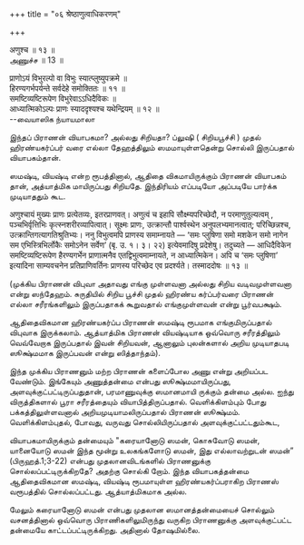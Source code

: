+++
title = "०६ श्रेष्ठाणुत्वाधिकरणम्"

+++

अणुश्च ॥ १३ ॥  
அணுச்ச ॥ 13 ॥

प्राणोऽयं विभुरल्पो वा विभुः स्यात्प्लुष्युपक्रमे ॥  
हिरण्यगर्भपर्यन्ते सर्वदेहे समोक्तितः ॥ ११ ॥  
समष्टिव्यष्टिरूपेण विभुरेवाऽऽधिदैविकः ॥  
आध्यात्मिकोऽल्पः प्राणः स्याददृश्यश्च यथेन्द्रियम् ॥ १२ ॥  
--வையாஸிக ந்யாயமாலா

இந்தப் பிராணன் வியாபகமா? அல்லது சிறியதா? ப்லுஷி ( சிறியபூச்சி ) முதல்
ஹிரண்யகர்ப்பர் வரை எல்லா தேஹத்திலும் ஸமமாயுள்ளதென்று சொல்லி இருப்பதால்
வியாபகம்தான்.

ஸமஷ்டி, வியஷ்டி என்ற ரூபத்தினால், ஆதிதை விகமாயிருக்கும் பிராணன் வியாபகம்
தான், அத்யாத்மிக மாயிருப்பது சிறியதே. இந்திரியம் எப்படியோ அப்படியே
பார்க்க முடியாததும் கூட.

अणुश्चायं मुख्यः प्राणः प्रत्येतव्यः, इतरप्राणवत्। अणुत्वं च इहापि
सौक्ष्म्यपरिच्छेदौ, न परमाणुतुल्यत्वम् , पञ्चभिर्वृत्तिभिः
कृत्स्नशरीरव्यापित्वात्। सूक्ष्मः प्राणः, उत्क्रान्तौ पार्श्वस्थेन
अनुपलभ्यमानत्वात्; परिच्छिन्नश्च, उत्क्रान्तिगत्यागतिश्रुतिभ्यः। ननु
विभुत्वमपि प्राणस्य समाम्नायते — ‘समः प्लुषिणा समो मशकेन समो नागेन सम
एभिस्त्रिभिर्लोकैः समोऽनेन सर्वेण’ (बृ. उ. १। ३। २२) इत्येवमादिषु
प्रदेशेषु। तदुच्यते — आधिदैविकेन समष्टिव्यष्टिरूपेण हैरण्यगर्भेन
प्राणात्मनैव एतद्विभुत्वमाम्नायते, न आध्यात्मिकेन। अपि च ‘समः प्लुषिणा’
इत्यादिना साम्यवचनेन प्रतिप्राणिवर्तिनः प्राणस्य परिच्छेद एव
प्रदर्श्यते। तस्माददोषः ॥ १३ ॥

(முக்கிய பிராணன் விபுவா அதாவது எங்கு முள்ளவனா அல்லது சிறிய வடிவமுள்ளவனா
என்று ஸந்தேஹம். சுருதியில் சிறிய பூச்சி முதல் ஹிரண்ய கர்ப்பர்வரை பிராணன்
எல்லா சரீரங்களிலும் இருப்பதாகக் கூறுவதால் எங்குமுள்ளவன் என்று
பூர்வபக்ஷம்.

ஆதிதைவிகமான ஹிரண்யகர்ப்ப பிராணன் ஸமஷ்டி ரூபமாக எங்குமிருப்பதால் விபுவாக
இருக்கலாம். ஆத்யாத்மிக பிராணன் வியஷ்டியாக ஒவ்வொரு சரீரத்திலும் வெவ்வேறாக
இருப்பதால் இவன் சிறியவன், ஆனாலும் புலன்களால் அறிய முடியாதபடி ஸூக்ஷ்மமாக
இருப்பவன் என்று ஸித்தாந்தம்).

இந்த முக்கிய பிராணனும் மற்ற பிராணன் களைப்போல அணு என்று அறியப்பட
வேண்டும். இங்கேயும் அணுத்தன்மை என்பது ஸூக்ஷ்மமாயிருப்பது,
அளவுக்குட்பட்டிருப்பதுதான், பரமாணுவுக்கு ஸமானமாயி ருக்கும் தன்மை அல்ல.
ஐந்து விருத்திகளால் பூரா சரீரத்தையும் வியாபித்திருப்பதால்.
வெளிக்கிளம்பும் போது பக்கத்திலுள்ளவனால் அறியமுடியாமலிருப்பதால் பிராணன்
ஸூக்ஷ்மம். வெளிக்கிளம்புதல், போவது, வருவது சொல்லியிருப்பதால்
அளவுக்குட்பட்டதும்கூட,

வியாபகமாயிருக்கும் தன்மையும் "கரையானோடு ஸமன், கொசுவோடு ஸமன், யானையோடு
ஸமன் இந்த மூன்று உலகங்களோடு ஸமன், இது எல்லாவற்றுடன் ஸமன்”
(பிருஹத்.1;3-22) என்பது முதலானவிடங்களில் பிராணனுக்கு
சொல்லப்பட்டிருக்கிறதே? அதற்கு சொல்கி றோம். இந்த வியாபகத்தன்மை
ஆதிதைவிகமான ஸமஷ்டி, வியஷ்டி ரூபமாயுள்ள ஹிரண்யகர்ப்பராகிற பிராணஸ்
வரூபத்தில் சொல்லப்பட்டது. ஆத்யாத்மிகமாக அல்ல.

மேலும் கரையானோடு ஸமன் என்பது முதலான ஸமானத்தன்மையைச் சொல்லும் வசனத்தினால்
ஒவ்வொரு பிராணிகளிலுமிருந்து வருகிற பிராணனுக்கு அளவுக்குட்பட்ட தன்மையே
காட்டப்பட்டிருக்கிறது. அதினால் தோஷமில்லை.
